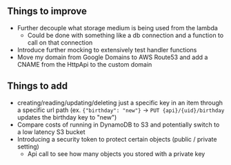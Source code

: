 ## Things to improve

* Further decouple what storage medium is being used from the lambda
  * Could be done with something like a db connection and a function to call on that connection
* Introduce further mocking to extensively test handler functions
* Move my domain from Google Domains to AWS Route53 and add a CNAME from the HttpApi
  to the custom domain

## Things to add
* creating/reading/updating/deleting just a specific key in an item through a specific url path (ex. `{"birthday": "new"}` -> `PUT {api}/{uid}/birthday`
  updates the birthday key to "new")
* Compare costs of running in DynamoDB to S3 and potentially switch to a low latency S3
  bucket
* Introducing a security token to protect certain objects (public / private setting)
  * Api call to see how many objects you stored with a private key
  
